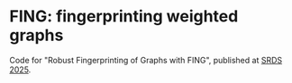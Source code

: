 # FING: fingerprinting weighted graphs

Code for "Robust Fingerprinting of Graphs with FING", published at [SRDS 2025](https://srds-conference.org/).
